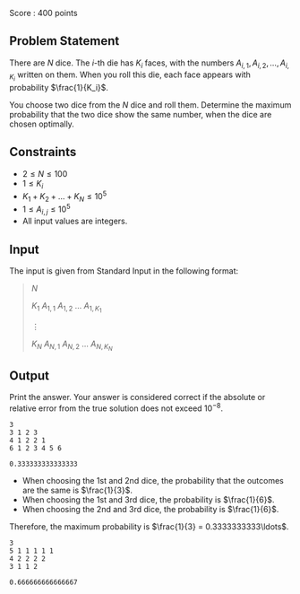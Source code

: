 Score : $400$ points

## Problem Statement

There are $N$ dice.
The $i$-th die has $K_i$ faces, with the numbers $A_{i,1}, A_{i,2}, \ldots, A_{i,K_i}$ written on them.
When you roll this die, each face appears with probability $\frac{1}{K_i}$.

You choose two dice from the $N$ dice and roll them.
Determine the maximum probability that the two dice show the same number, when the dice are chosen optimally.

## Constraints

- $2 \leq N \leq 100$
- $1 \leq K_i$
- $K_1 + K_2 + \dots + K_N \leq 10^5$
- $1 \leq A_{i,j} \leq 10^5$
- All input values are integers.

## Input

The input is given from Standard Input in the following format:

> $N$
> 
> $K_1$ $A_{1,1}$ $A_{1,2}$ $\dots$ $A_{1,K_1}$
> 
> $\vdots$
> 
> $K_N$ $A_{N,1}$ $A_{N,2}$ $\dots$ $A_{N,K_N}$

## Output

Print the answer.
Your answer is considered correct if the absolute or relative error from the true solution does not exceed $10^{-8}$.

```input1
3
3 1 2 3
4 1 2 2 1
6 1 2 3 4 5 6
```

```output1
0.333333333333333
```

- When choosing the 1st and 2nd dice, the probability that the outcomes are the same is $\frac{1}{3}$.
- When choosing the 1st and 3rd dice, the probability is $\frac{1}{6}$.
- When choosing the 2nd and 3rd dice, the probability is $\frac{1}{6}$.

Therefore, the maximum probability is $\frac{1}{3} = 0.3333333333\ldots$.

```input2
3
5 1 1 1 1 1
4 2 2 2 2
3 1 1 2
```

```output2
0.666666666666667
```